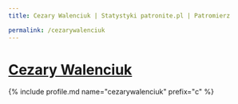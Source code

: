 ```yaml
---
title: Cezary Walenciuk | Statystyki patronite.pl | Patromierz

permalink: /cezarywalenciuk
---
```


# [Cezary Walenciuk](https://patronite.pl/cezarywalenciuk)

{% include profile.md name="cezarywalenciuk" prefix="c" %}
